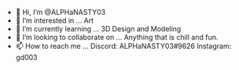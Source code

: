 - 👋 Hi, I’m @ALPHaNASTY03
- 👀 I’m interested in ... Art
- 🌱 I’m currently learning ... 3D Design and Modeling
- 💞️ I’m looking to collaborate on ... Anything that is chill and fun.
- 📫 How to reach me ... Discord: ALPHaNASTY03#9626 Instagram: gd003

<!---
ALPHaNASTY03/ALPHaNASTY03 is a ✨ special ✨ repository because its `README.md` (this file) appears on your GitHub profile.
You can click the Preview link to take a look at your changes.
--->
